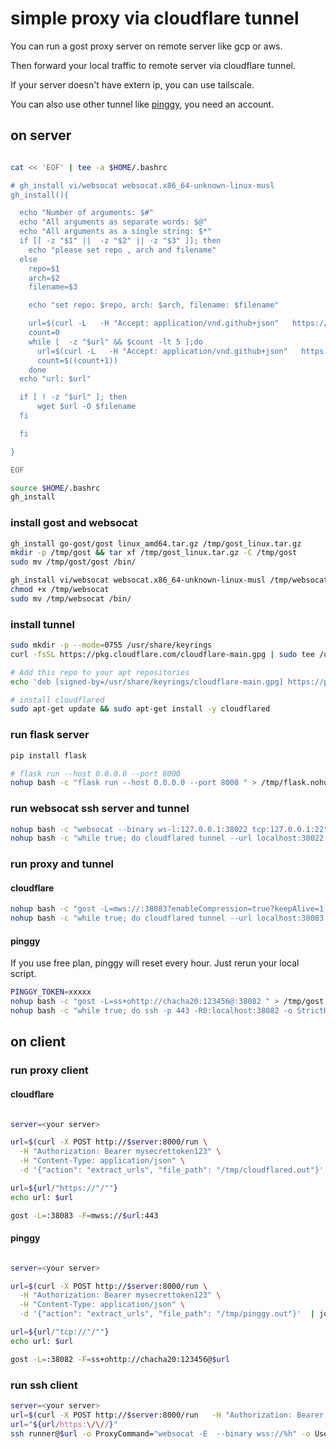 # simple proxy via cloudflare tunnel

You can run a gost proxy server on remote server like gcp or aws.

Then forward your local traffic to remote server via cloudflare tunnel.

If your server doesn't have extern ip, you can use tailscale.

You can also use other tunnel like [pinggy](https://pinggy.io/), you need an account.


## on server 

```bash

cat << 'EOF' | tee -a $HOME/.bashrc

# gh_install vi/websocat websocat.x86_64-unknown-linux-musl
gh_install(){

  echo "Number of arguments: $#"
  echo "All arguments as separate words: $@"
  echo "All arguments as a single string: $*"
  if [[ -z "$1" ||  -z "$2" || -z "$3" ]]; then
    echo "please set repo , arch and filename"
  else
    repo=$1
    arch=$2
    filename=$3

    echo "set repo: $repo, arch: $arch, filename: $filename"

    url=$(curl -L   -H "Accept: application/vnd.github+json"   https://api.github.com/repos/$repo/releases | jq -r ".[0].assets[] | .browser_download_url" | grep "$arch") 
    count=0
    while [  -z "$url" && $count -lt 5 ];do
      url=$(curl -L   -H "Accept: application/vnd.github+json"   https://api.github.com/repos/$repo/releases | jq -r ".[0].assets[] | .browser_download_url" | grep "$arch") 
      count=$((count+1))
    done
  echo "url: $url"

  if [ ! -z "$url" ]; then
      wget $url -O $filename
  fi

  fi 

} 

EOF

source $HOME/.bashrc
gh_install
```

### install gost and websocat

```bash
gh_install go-gost/gost linux_amd64.tar.gz /tmp/gost_linux.tar.gz
mkdir -p /tmp/gost && tar xf /tmp/gost_linux.tar.gz -C /tmp/gost
sudo mv /tmp/gost/gost /bin/

gh_install vi/websocat websocat.x86_64-unknown-linux-musl /tmp/websocat
chmod +x /tmp/websocat
sudo mv /tmp/websocat /bin/

```

### install tunnel

```bash
sudo mkdir -p --mode=0755 /usr/share/keyrings
curl -fsSL https://pkg.cloudflare.com/cloudflare-main.gpg | sudo tee /usr/share/keyrings/cloudflare-main.gpg >/dev/null

# Add this repo to your apt repositories
echo 'deb [signed-by=/usr/share/keyrings/cloudflare-main.gpg] https://pkg.cloudflare.com/cloudflared any main' | sudo tee /etc/apt/sources.list.d/cloudflared.list

# install cloudflared
sudo apt-get update && sudo apt-get install -y cloudflared


```

### run flask server

```bash
pip install flask

# flask run --host 0.0.0.0 --port 8000
nohup bash -c "flask run --host 0.0.0.0 --port 8000 " > /tmp/flask.nohup.out 2>&1 &

```
### run websocat ssh server and tunnel

```bash
nohup bash -c "websocat --binary ws-l:127.0.0.1:38022 tcp:127.0.0.1:22" > /tmp/websocat-ssh.out 2>&1 &
nohup bash -c "while true; do cloudflared tunnel --url localhost:38022   > /tmp/cloudflared-ssh.out 2>&1 ;flock -x  /tmp/cloudflared-ssh.out  truncate -s 0 /tmp/cloudflared-ssh.out;  done " > /tmp/cloudflared-ssh.nohup.out 2>&1 &

```

### run proxy and tunnel

#### cloudflare

```bash
nohup bash -c "gost -L=mws://:38083?enableCompression=true?keepAlive=1 " > /tmp/gost.2.out 2>&1 &
nohup bash -c "while true; do cloudflared tunnel --url localhost:38083   > /tmp/cloudflared.out 2>&1 ;flock -x  /tmp/cloudflared.out  truncate -s 0 /tmp/cloudflared.out;  done " > /tmp/cloudflared.nohup.out 2>&1 &
```

#### pinggy
If you use free plan, pinggy will reset every hour. Just rerun your local script.

```bash
PINGGY_TOKEN=xxxxx
nohup bash -c "gost -L=ss+ohttp://chacha20:123456@:38082 " > /tmp/gost.1.out 2>&1 &
nohup bash -c "while true; do ssh -p 443 -R0:localhost:38082 -o StrictHostKeyChecking=no -o ServerAliveInterval=30 xzL2nErJ1Pq+tcp@free.pinggy.io  > /tmp/pinggy.out ;flock -x  /tmp/pinggy.out  truncate -s 0 /tmp/pinggy.out;  done " > /tmp/pinggy.nohup.out 2>&1 &
```


## on client

### run proxy client

#### cloudflare

```bash

server=<your server>

url=$(curl -X POST http://$server:8000/run \
  -H "Authorization: Bearer mysecrettoken123" \
  -H "Content-Type: application/json" \
  -d '{"action": "extract_urls", "file_path": "/tmp/cloudflared.out"}'  | jq -r ".urls[2]")

url=${url/"https://"/""}
echo url: $url

gost -L=:38083 -F=mwss://$url:443
```

#### pinggy

```bash

server=<your server>

url=$(curl -X POST http://$server:8000/run \
  -H "Authorization: Bearer mysecrettoken123" \
  -H "Content-Type: application/json" \
  -d '{"action": "extract_urls", "file_path": "/tmp/pinggy.out"}'  | jq -r ".urls[1]")

url=${url/"tcp://"/""}
echo url: $url

gost -L=:38082 -F=ss+ohttp://chacha20:123456@$url
```
### run ssh client

```bash
server=<your server>
url=$(curl -X POST http://$server:8000/run   -H "Authorization: Bearer mysecrettoken123"   -H "Content-Type: application/json"   -d '{"action": "extract_urls", "file_path": "/tmp/cloudflared-ssh.out"}' | jq -r ".urls[2]")
url="${url/https:\/\//}"
ssh runner@$url -o ProxyCommand="websocat -E  --binary wss://%h" -o UserKnownHostsFile=/dev/null -o StrictHostKeyChecking=no

```
